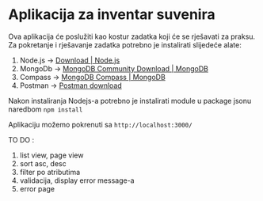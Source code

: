 
# Aplikacija za inventar suvenira

  

Ova aplikacija će poslužiti kao kostur zadatka koji će se rješavati za praksu. Za pokretanje i rješavanje zadatka potrebno je instalirati slijedeće alate:

 1. Node.js -> [Download | Node.js](https://nodejs.org/en/download/)
 2. MongoDb -> [MongoDB Community Download | MongoDB](https://www.mongodb.com/try/download/community)
 3. Compass -> [MongoDB Compass | MongoDB](https://www.mongodb.com/products/compass)
 4. Postman ->  [Postman download](https://www.postman.com/downloads/)

Nakon instaliranja Nodejs-a potrebno je instalirati module u package jsonu naredbom
	`npm install`

Aplikaciju možemo pokrenuti sa 
`http://localhost:3000/`

TO DO : 

1. list view, page view 
2. sort asc, desc
3. filter po atributima
4. validacija, display error message-a
5. error page